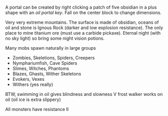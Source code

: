 A portal can be created by right clicking a patch of five obsidian in a plus shape with an *oil portal key*. Fall on the center block to change dimensions. 

Very very extreme mountains. The surface is made of obsidian, oceans of oil and stone is Ignous Rock (darker and low explosion resistance). The only place to mine titanium ore (must use a carbide pickaxe). Eternal night (with no sky light) so bring some night vision potions.

Many mobs spawn naturally in large groups
- Zombies, Skeletions, Spiders, Creepers
- Nymphariumfish, Cave Spiders
- Slimes, Witches, Phantoms
- Blazes, Ghasts, Wither Skeletons
- Evokers, Vexes
- Withers (yes really)

BTW, swimming in oil gives blindness and slowness V
frost walker works on oil (oil ice is extra slippery)

All monsters have resistance II